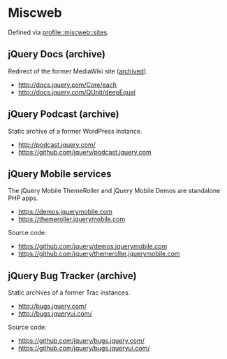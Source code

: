 # Miscweb

Defined via [profile::miscweb::sites](../hieradata/environments/production/roles/miscweb.yaml).

## jQuery Docs (archive)

Redirect of the former MediaWiki site ([archived](https://github.com/jquery/docs.jquery.com/)).

* http://docs.jquery.com/Core/each
* http://docs.jquery.com/QUnit/deepEqual

## jQuery Podcast (archive)

Static archive of a former WordPress instance.

* http://podcast.jquery.com/
* https://github.com/jquery/podcast.jquery.com

## jQuery Mobile services

The jQuery Mobile ThemeRoller and jQuery Mobile Demos are standalone PHP apps.

* https://demos.jquerymobile.com
* https://themeroller.jquerymobile.com

Source code:
* https://github.com/jquery/demos.jquerymobile.com
* https://github.com/jquery/themeroller.jquerymobile.com

## jQuery Bug Tracker (archive)

Static archives of a former Trac instances.

* http://bugs.jquery.com/
* http://bugs.jqueryui.com/

Source code:
* https://github.com/jquery/bugs.jquery.com/
* https://github.com/jquery/bugs.jqueryui.com/
